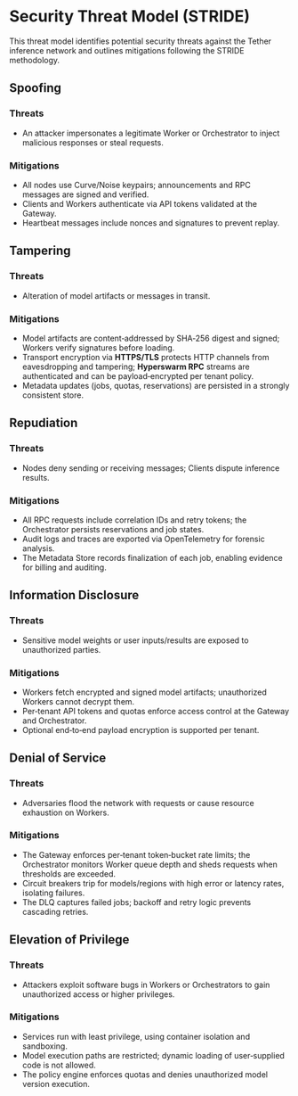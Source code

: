 # Security Threat Model (STRIDE)

This threat model identifies potential security threats against the Tether inference network and outlines mitigations following the STRIDE methodology.

## Spoofing

### Threats
- An attacker impersonates a legitimate Worker or Orchestrator to inject malicious responses or steal requests.

### Mitigations
- All nodes use Curve/Noise keypairs; announcements and RPC messages are signed and verified.
- Clients and Workers authenticate via API tokens validated at the Gateway.
- Heartbeat messages include nonces and signatures to prevent replay.

## Tampering

### Threats
- Alteration of model artifacts or messages in transit.

### Mitigations
- Model artifacts are content‑addressed by SHA‑256 digest and signed; Workers verify signatures before loading.
- Transport encryption via **HTTPS/TLS** protects HTTP channels from eavesdropping and tampering; **Hyperswarm RPC** streams are authenticated and can be payload‑encrypted per tenant policy.
- Metadata updates (jobs, quotas, reservations) are persisted in a strongly consistent store.

## Repudiation

### Threats
- Nodes deny sending or receiving messages; Clients dispute inference results.

### Mitigations
- All RPC requests include correlation IDs and retry tokens; the Orchestrator persists reservations and job states.
- Audit logs and traces are exported via OpenTelemetry for forensic analysis.
- The Metadata Store records finalization of each job, enabling evidence for billing and auditing.

## Information Disclosure

### Threats
- Sensitive model weights or user inputs/results are exposed to unauthorized parties.

### Mitigations
- Workers fetch encrypted and signed model artifacts; unauthorized Workers cannot decrypt them.
- Per‑tenant API tokens and quotas enforce access control at the Gateway and Orchestrator.
- Optional end‑to‑end payload encryption is supported per tenant.

## Denial of Service

### Threats
- Adversaries flood the network with requests or cause resource exhaustion on Workers.

### Mitigations
- The Gateway enforces per‑tenant token‑bucket rate limits; the Orchestrator monitors Worker queue depth and sheds requests when thresholds are exceeded.
- Circuit breakers trip for models/regions with high error or latency rates, isolating failures.
- The DLQ captures failed jobs; backoff and retry logic prevents cascading retries.

## Elevation of Privilege

### Threats
- Attackers exploit software bugs in Workers or Orchestrators to gain unauthorized access or higher privileges.

### Mitigations
- Services run with least privilege, using container isolation and sandboxing.
- Model execution paths are restricted; dynamic loading of user‑supplied code is not allowed.
- The policy engine enforces quotas and denies unauthorized model version execution.